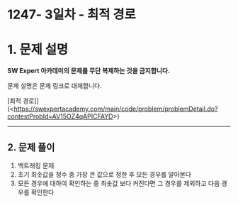 # 1247- 3일차 - 최적 경로

# 1. 문제 설명

**SW Expert 아카데미의 문제를 무단 복제하는 것을 금지합니다.**

문제 설명은 문제 링크로 대체합니다.

[최적 경로]](<<https://swexpertacademy.com/main/code/problem/problemDetail.do?contestProbId=AV15OZ4qAPICFAYD>>)

------

## 2. 문제 풀이

1. 백트래킹 문제
2. 초기 최솟값을 정수 중 가장 큰 값으로 정한 후 모든 경우를 알아본다
3. 모든 경우에 대하여 확인하는 중 최솟값 보다 커진다면 그 경우를 제외하고 다음 경우를 확인한다

